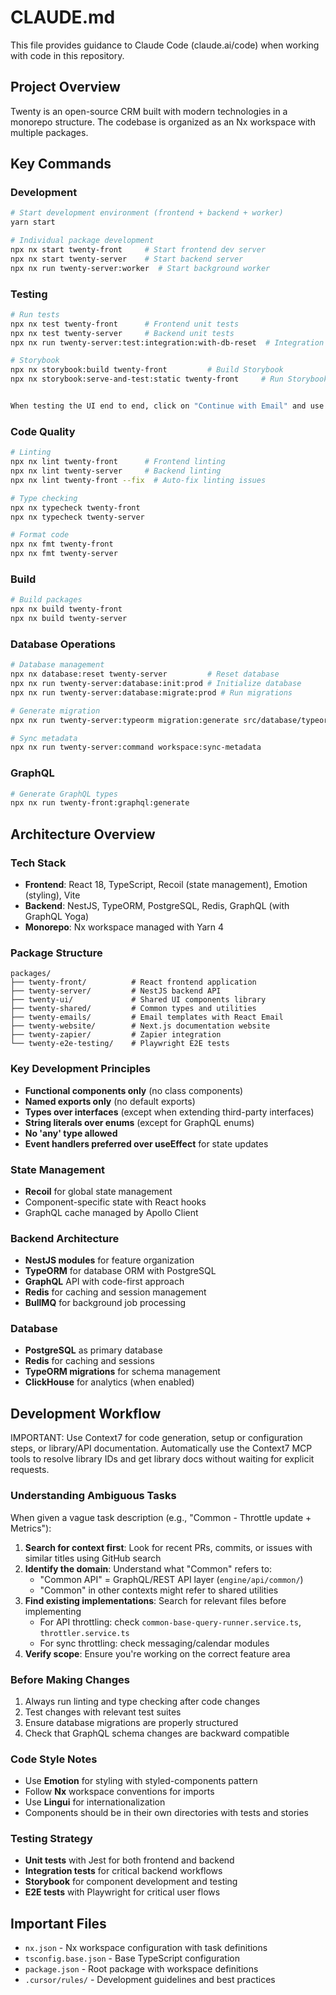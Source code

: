 # CLAUDE.md

This file provides guidance to Claude Code (claude.ai/code) when working with code in this repository.

## Project Overview

Twenty is an open-source CRM built with modern technologies in a monorepo structure. The codebase is organized as an Nx workspace with multiple packages.

## Key Commands

### Development
```bash
# Start development environment (frontend + backend + worker)
yarn start

# Individual package development
npx nx start twenty-front     # Start frontend dev server
npx nx start twenty-server    # Start backend server
npx nx run twenty-server:worker  # Start background worker
```

### Testing
```bash
# Run tests
npx nx test twenty-front      # Frontend unit tests
npx nx test twenty-server     # Backend unit tests
npx nx run twenty-server:test:integration:with-db-reset  # Integration tests with DB reset

# Storybook
npx nx storybook:build twenty-front         # Build Storybook
npx nx storybook:serve-and-test:static twenty-front     # Run Storybook tests


When testing the UI end to end, click on "Continue with Email" and use the prefilled credentials.
```

### Code Quality
```bash
# Linting
npx nx lint twenty-front      # Frontend linting
npx nx lint twenty-server     # Backend linting
npx nx lint twenty-front --fix  # Auto-fix linting issues

# Type checking
npx nx typecheck twenty-front
npx nx typecheck twenty-server

# Format code
npx nx fmt twenty-front
npx nx fmt twenty-server
```

### Build
```bash
# Build packages
npx nx build twenty-front
npx nx build twenty-server
```

### Database Operations
```bash
# Database management
npx nx database:reset twenty-server         # Reset database
npx nx run twenty-server:database:init:prod # Initialize database
npx nx run twenty-server:database:migrate:prod # Run migrations

# Generate migration
npx nx run twenty-server:typeorm migration:generate src/database/typeorm/core/migrations/[name] -d src/database/typeorm/core/core.datasource.ts

# Sync metadata
npx nx run twenty-server:command workspace:sync-metadata
```

### GraphQL
```bash
# Generate GraphQL types
npx nx run twenty-front:graphql:generate
```

## Architecture Overview

### Tech Stack
- **Frontend**: React 18, TypeScript, Recoil (state management), Emotion (styling), Vite
- **Backend**: NestJS, TypeORM, PostgreSQL, Redis, GraphQL (with GraphQL Yoga)
- **Monorepo**: Nx workspace managed with Yarn 4

### Package Structure
```
packages/
├── twenty-front/          # React frontend application
├── twenty-server/         # NestJS backend API
├── twenty-ui/             # Shared UI components library
├── twenty-shared/         # Common types and utilities
├── twenty-emails/         # Email templates with React Email
├── twenty-website/        # Next.js documentation website
├── twenty-zapier/         # Zapier integration
└── twenty-e2e-testing/    # Playwright E2E tests
```

### Key Development Principles
- **Functional components only** (no class components)
- **Named exports only** (no default exports)
- **Types over interfaces** (except when extending third-party interfaces)
- **String literals over enums** (except for GraphQL enums)
- **No 'any' type allowed**
- **Event handlers preferred over useEffect** for state updates

### State Management
- **Recoil** for global state management
- Component-specific state with React hooks
- GraphQL cache managed by Apollo Client

### Backend Architecture
- **NestJS modules** for feature organization
- **TypeORM** for database ORM with PostgreSQL
- **GraphQL** API with code-first approach
- **Redis** for caching and session management
- **BullMQ** for background job processing

### Database
- **PostgreSQL** as primary database
- **Redis** for caching and sessions
- **TypeORM migrations** for schema management
- **ClickHouse** for analytics (when enabled)

## Development Workflow

IMPORTANT: Use Context7 for code generation, setup or configuration steps, or library/API documentation. Automatically use the Context7 MCP tools to resolve library IDs and get library docs without waiting for explicit requests.

### Understanding Ambiguous Tasks
When given a vague task description (e.g., "Common - Throttle update + Metrics"):
1. **Search for context first**: Look for recent PRs, commits, or issues with similar titles using GitHub search
2. **Identify the domain**: Understand what "Common" refers to:
   - "Common API" = GraphQL/REST API layer (`engine/api/common/`)
   - "Common" in other contexts might refer to shared utilities
3. **Find existing implementations**: Search for relevant files before implementing
   - For API throttling: check `common-base-query-runner.service.ts`, `throttler.service.ts`
   - For sync throttling: check messaging/calendar modules
4. **Verify scope**: Ensure you're working on the correct feature area

### Before Making Changes
1. Always run linting and type checking after code changes
2. Test changes with relevant test suites
3. Ensure database migrations are properly structured
4. Check that GraphQL schema changes are backward compatible

### Code Style Notes
- Use **Emotion** for styling with styled-components pattern
- Follow **Nx** workspace conventions for imports
- Use **Lingui** for internationalization
- Components should be in their own directories with tests and stories

### Testing Strategy
- **Unit tests** with Jest for both frontend and backend
- **Integration tests** for critical backend workflows
- **Storybook** for component development and testing
- **E2E tests** with Playwright for critical user flows

## Important Files
- `nx.json` - Nx workspace configuration with task definitions
- `tsconfig.base.json` - Base TypeScript configuration
- `package.json` - Root package with workspace definitions
- `.cursor/rules/` - Development guidelines and best practices
